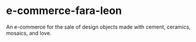 # e-commerce-fara-leon
An e-commerce for the sale of design objects made with cement, ceramics, mosaics, and love.

